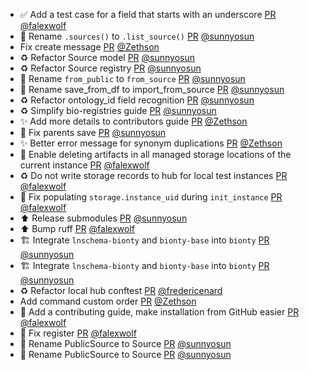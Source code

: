 - ✅ Add a test case for a field that starts with an underscore [PR](https://github.com/laminlabs/lamindb-setup/pull/810) [@falexwolf](https://github.com/falexwolf)
- 🚚 Rename `.sources()` to `.list_source()` [PR](https://github.com/laminlabs/lamindb/pull/1775) [@sunnyosun](https://github.com/sunnyosun)
- Fix create message [PR](https://github.com/laminlabs/lamindb/pull/1777) [@Zethson](https://github.com/Zethson)
- ♻️ Refactor Source model [PR](https://github.com/laminlabs/lamindb/pull/1774) [@sunnyosun](https://github.com/sunnyosun)
- ♻️ Refactor Source registry [PR](https://github.com/laminlabs/lamindb-setup/pull/811) [@sunnyosun](https://github.com/sunnyosun)
- 🚚 Rename `from_public` to `from_source` [PR](https://github.com/laminlabs/lamindb/pull/1773) [@sunnyosun](https://github.com/sunnyosun)
- 🚚 Rename save_from_df to import_from_source [PR](https://github.com/laminlabs/lamindb/pull/1772) [@sunnyosun](https://github.com/sunnyosun)
- ♻️ Refactor ontology_id field recognition [PR](https://github.com/laminlabs/lamindb/pull/1771) [@sunnyosun](https://github.com/sunnyosun)
- ♻️ Simplify bio-registries guide [PR](https://github.com/laminlabs/lamindb/pull/1770) [@sunnyosun](https://github.com/sunnyosun)
- ✨ Add more details to contributors guide [PR](https://github.com/laminlabs/lamindb/pull/1769) [@Zethson](https://github.com/Zethson)
- 🐛 Fix parents save [PR](https://github.com/laminlabs/lamindb/pull/1767) [@sunnyosun](https://github.com/sunnyosun)
- ✨ Better error message for synonym duplications [PR](https://github.com/laminlabs/lamindb/pull/1764) [@Zethson](https://github.com/Zethson)
- 🎨 Enable deleting artifacts in all managed storage locations of the current instance [PR](https://github.com/laminlabs/lamindb/pull/1762) [@falexwolf](https://github.com/falexwolf)
- ♻️ Do not write storage records to hub for local test instances [PR](https://github.com/laminlabs/lamindb-setup/pull/809) [@falexwolf](https://github.com/falexwolf)
- 🐛 Fix populating `storage.instance_uid` during `init_instance` [PR](https://github.com/laminlabs/lamindb-setup/pull/808) [@falexwolf](https://github.com/falexwolf)
- ⬆️ Release submodules [PR](https://github.com/laminlabs/lamindb/pull/1766) [@sunnyosun](https://github.com/sunnyosun)
- ⬆️ Bump ruff [PR](https://github.com/laminlabs/lamindb/pull/1763) [@falexwolf](https://github.com/falexwolf)
- 🏗️ Integrate `lnschema-bionty` and `bionty-base` into `bionty` [PR](https://github.com/laminlabs/lamindb/pull/1757) [@sunnyosun](https://github.com/sunnyosun)
- 🏗️ Integrate `lnschema-bionty` and `bionty-base` into `bionty` [PR](https://github.com/laminlabs/lamindb-setup/pull/806) [@sunnyosun](https://github.com/sunnyosun)
- ♻️ Refactor local hub conftest [PR](https://github.com/laminlabs/lamindb-setup/pull/807) [@fredericenard](https://github.com/fredericenard)
- Add command custom order [PR](https://github.com/laminlabs/lamin-cli/pull/56) [@Zethson](https://github.com/Zethson)
- 👷 Add a contributing guide, make installation from GitHub easier [PR](https://github.com/laminlabs/lamindb/pull/1760) [@falexwolf](https://github.com/falexwolf)
- 🐛 Fix register [PR](https://github.com/laminlabs/lamindb-setup/pull/805) [@falexwolf](https://github.com/falexwolf)
- 🚚 Rename PublicSource to Source [PR](https://github.com/laminlabs/lamindb/pull/1755) [@sunnyosun](https://github.com/sunnyosun)
- 🚚 Rename PublicSource to Source [PR](https://github.com/laminlabs/lamindb-setup/pull/804) [@sunnyosun](https://github.com/sunnyosun)
